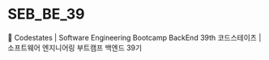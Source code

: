 # SEB_BE_39
🌿 Codestates | Software Engineering Bootcamp BackEnd 39th
   코드스테이츠 | 소프트웨어 엔지니어링 부트캠프 백엔드 39기
